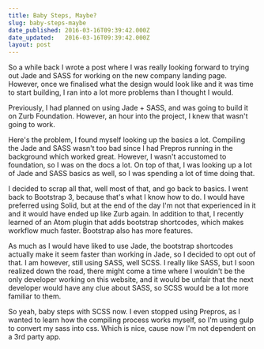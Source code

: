 ```yaml
---
title: Baby Steps, Maybe?
slug: baby-steps-maybe
date_published: 2016-03-16T09:39:42.000Z
date_updated:   2016-03-16T09:39:42.000Z
layout: post
---
```


So a while back I wrote a post where I was really looking forward to trying out Jade and SASS for working on the new company landing page. However, once we finalised what the design would look like and it was time to start building, I ran into a lot more problems than I thought I would. 

Previously, I had planned on using Jade + SASS, and was going to build it on Zurb Foundation. However, an hour into the project, I knew that wasn't going to work. 

Here's the problem, I found myself looking up the basics a lot. Compiling the Jade and SASS wasn't too bad since I had Prepros running in the background which worked great. However, I wasn't accustomed to foundation, so I was on the docs a lot. On top of that, I was looking up a lot of Jade and SASS basics as well, so I was spending a lot of time doing that. 

I decided to scrap all that, well most of that, and go back to basics. I went back to Bootstrap 3, because that's what I know how to do. I would have preferred using Solid, but at the end of the day I'm not that experienced in it and it would have ended up like Zurb again. In addition to that, I recently learned of an Atom plugin that adds bootstrap shortcodes, which makes workflow much faster. Bootstrap also has more features. 

As much as I would have liked to use Jade, the bootstrap shortcodes actually make it seem faster than working in Jade, so I decided to opt out of that. I am however, still using SASS, well SCSS. I really like SASS, but I soon realized down the road, there might come a time where I wouldn't be the only developer working on this website, and it would be unfair that the next developer would have any clue about SASS, so SCSS would be a lot more familiar to them. 

So yeah, baby steps with SCSS now. I even stopped using Prepros, as I wanted to learn how the compiling process works myself, so I'm using gulp to convert my sass into css. Which is nice, cause now I'm not dependent on a 3rd party app. 
